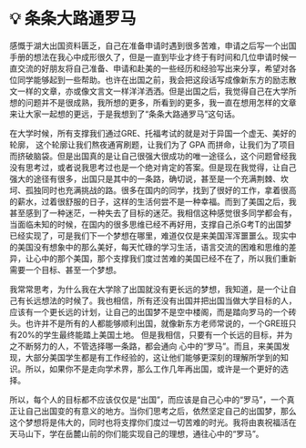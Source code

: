 # 💡 条条大路通罗马

感慨于湖大出国资料匮乏，自己在准备申请时遇到很多苦难，申请之后写一个出国手册的想法在我心中成形很久了，但是一直到毕业才终于有时间和几位申请时候一直交流的好朋友将自己准备、申请和赴美的一些经历和经验写出来分享，希望对各位同学能够起到一些帮助。也许在出国之前，我会把这段话写成像新东方的励志散文一样的文章，亦或像文言文一样洋洋洒洒。但是出国之后，我觉得自己在大学所想的问题并不是很成熟，我所想的更多，所看到的更多，我一直在想用怎样的文章来让大家一起想的更远，于是我想到了“条条大路通罗马”这句话。

在大学时候，所有支撑我们通过GRE、托福考试的就是对于异国一个虚无、美好的轮廓， 这个轮廓让我们熬夜通宵刷题，让我们为了 GPA 而拼命，让我们为了项目而挤破脑袋。但是出国真的是让自己很强大很成功的唯一途径么，这个问题曾经我没有思考过，或者说我思考过也是一个绝对肯定的答案。但是现在我觉得，让自己强大的途径有很多，出国只是其中的一条路，确切说，甚至是一个充满荆棘、坎坷、孤独同时也充满挑战的路。很多在国内的同学，找到了很好的工作，拿着很高的薪水，过着很舒服的日子，这样的生活何尝不是一种幸福。而到了美国之后，我甚至感到了一种迷茫，一种失去了目标的迷茫。我相信这种感觉很多同学都会有，当面临未知的时候，在国内的很多思维已经不再好用，支撑自己杀G考T的出国梦已经实现了，可是我们下一个梦想在哪里，难道仅仅是来美国浑浑噩噩么。现实中的美国没有想象中的那么美好，每天忙碌的学习生活，语言交流的困难和思维的差异，让心中的那个美国，那个支撑我们度过苦难的美国已经不在了，所以我们重新需要一个目标、甚至一个梦想。

我常常思考，为什么我在大学除了出国就没有更长远的梦想，我知道，是一个让自己有长远想法的时候了。我也相信，所有还没有出国并把出国当做大学目标的人，应该有一个更长远的计划，让自己的出国梦不是空中楼阁，而是踏向罗马的一个砖头。也许并不是所有的人都能够顺利出国，就像新东方老师常说的，一个GRE班只有20%的学生最终能踏上美国土地。 但是我相信，只要有一个长远的目标，并为之不断努力的人，不管选择哪一条路，都会通向 心中的“罗马”。而且，来美国发现，大部分美国学生都是有工作经验的，这让他们能够更深刻的理解所学到的知识。所以，如果你不是走向学术界，那么工作几年再出国，或许是一个更好的选择。&#x20;

所以，每个人的目标都不应该仅仅是“出国”，而应该是自己心中的“罗马”，一个真正让自己出国变的有意义的地方。当你们思考之后，依然坚定自己的出国梦，那么这个梦想将是伟大的，同时也将支撑你们度过一切苦难的时光。我将由衷祝福活在天马山下，学在岳麓山前的你们能实现自己的理想，通往心中的“罗马”。
